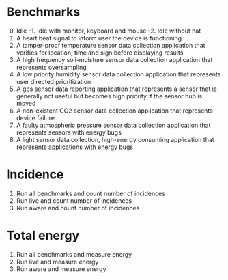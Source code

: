 
# Benchmarks
0. Idle
-1. Idle with monitor, keyboard and mouse
-2. Idle without hat
1. A heart beat signal to inform user the device is functioning
2. A tamper-proof temperature sensor data collection application that verifies for location, time and sign before displaying results
3. A high frequency soil-moisture sensor data collection application that represents oversampling
4. A low priority humidity sensor data collection application that represents user directed prioritization
5. A gps sensor data reporting application that represents a sensor that is generally not useful but becomes high priority if the sensor hub is moved
6. A non-existent CO2 sensor data collection application that represents device failure
7. A faulty atmospheric pressure sensor data collection application that represents sensors with energy bugs
8. A light sensor data collection, high-energy consuming application that represents applications with energy bugs

# Incidence
1. Run all benchmarks and count number of incidences
2. Run live and count number of incidences
3. Run aware and count number of incidences

# Total energy
1. Run all benchmarks and measure energy
2. Run live and measure energy
3. Run aware and measure energy
